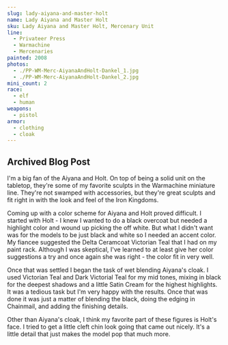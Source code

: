 ```yaml
---
slug: lady-aiyana-and-master-holt
name: Lady Aiyana and Master Holt
sku: Lady Aiyana and Master Holt, Mercenary Unit
line:
  - Privateer Press
  - Warmachine
  - Mercenaries
painted: 2008
photos:
  - ./PP-WM-Merc-AiyanaAndHolt-Dankel_1.jpg
  - ./PP-WM-Merc-AiyanaAndHolt-Dankel_2.jpg
mini_count: 2
race:
  - elf
  - human
weapons:
  - pistol
armor:
  - clothing
  - cloak
---
```


## Archived Blog Post

I'm a big fan of the Aiyana and Holt. On top of being a solid unit on the tabletop, they're some of my favorite sculpts in the Warmachine miniature line. They're not swamped with accessories, but they're great sculpts and fit right in with the look and feel of the Iron Kingdoms.

Coming up with a color scheme for Aiyana and Holt proved difficult. I started with Holt - I knew I wanted to do a black overcoat but needed a highlight color and wound up picking the off white. But what I didn't want was for the models to be just black and white so I needed an accent color. My fiancee suggested the Delta Ceramcoat Victorian Teal that I had on my paint rack. Although I was skeptical, I've learned to at least give her color suggestions a try and once again she was right - the color fit in very well.

Once that was settled I began the task of wet blending Aiyana's cloak. I used Victorian Teal and Dark Victorial Teal for my mid tones, mixing in black for the deepest shadows and a little Satin Cream for the highest highlights. It was a tedious task but I'm very happy with the results. Once that was done it was just a matter of blending the black, doing the edging in Chainmail, and adding the finishing details.

Other than Aiyana's cloak, I think my favorite part of these figures is Holt's face. I tried to get a little cleft chin look going that came out nicely. It's a little detail that just makes the model pop that much more.
